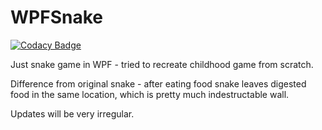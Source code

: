 # WPFSnake

[![Codacy Badge](https://api.codacy.com/project/badge/Grade/20350b53a95f4cf99159e5f7214fa390)](https://www.codacy.com/manual/VPleckaitis/WPFSnake?utm_source=github.com&amp;utm_medium=referral&amp;utm_content=VPleckaitis/WPFSnake&amp;utm_campaign=Badge_Grade)

Just snake game in WPF - tried to recreate childhood game from scratch.

Difference from original snake - after eating food snake leaves digested food in the same location, which is pretty much indestructable wall.

Updates will be very irregular.

